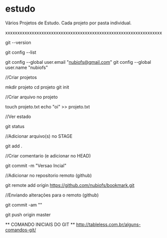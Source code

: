 # estudo
Vários Projetos de Estudo. Cada projeto por pasta individual.

xxxxxxxxxxxxxxxxxxxxxxxxxxxxxxxxxxxxxxxxxxxxxxxxxxxxxxxxxxxxxxxxx

git --version

git config --list

git config --global user.email "nubiofs@gmail.com"
git config --global user.name "nubiofs"

//Criar projetos

mkdir projeto
cd projeto
git init

//Criar arquivo no projeto

touch projeto.txt
echo "oi" >> projeto.txt

//Ver estado

git status

//Adicionar arquivo(s) no STAGE

git add .

//Criar comentario (e adicionar no HEAD)

git commit -m "Versao Incial"

//Adicionar no repositorio remoto (github)

git remote add origin https://github.com/nubiofs/bookmark.git

//Enviando alterações para o remoto (github)

git commit -am ""

git push origin master

** COMANDO INICIAIS DO GIT **
http://tableless.com.br/alguns-comandos-git/





